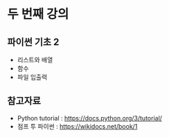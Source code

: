 # 두 번째 강의 

## 파이썬 기초 2

* 리스트와 배열 
* 함수 
* 파일 입출력

## 참고자료
* Python tutorial : https://docs.python.org/3/tutorial/
* 점프 투 파이썬 : https://wikidocs.net/book/1

